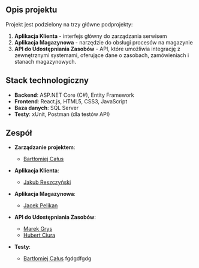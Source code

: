 ## Opis projektu

Projekt jest podzielony na trzy główne podprojekty:
1. **Aplikacja Klienta** - interfejs główny do zarządzania serwisem
2. **Aplikacja Magazynowa** - narzędzie do obsługi procesów na magazynie
3. **API do Udostępniania Zasobów** - API, które umożliwia integrację z zewnętrznymi systemami, oferujące dane o zasobach, zamówieniach i stanach magazynowych.

## Stack technologiczny

- **Backend**: ASP.NET Core (C#), Entity Framework
- **Frontend**: React.js, HTML5, CSS3, JavaScript
- **Baza danych**: SQL Server
- **Testy**: xUnit, Postman (dla testów API)

## Zespół

- **Zarządzanie projektem**:
  - [Bartłomiej Całus](https://github.com/BartlomiejCalus)

- **Aplikacja Klienta**: 
  - [Jakub Reszczyński](https://github.com/JakubReszczynski)
  
- **Aplikacja Magazynowa**: 
  - [Jacek Pelikan](https://github.com/Jacek912)

- **API do Udostępniania Zasobów**: 
  - [Marek Grys](https://github.com/MarekGrys)
  - [Hubert Ciura](https://github.com/HubertCiura)

- **Testy**:
  - [Bartłomiej Całus](https://github.com/BartlomiejCalus)
fgdgdfgdg
